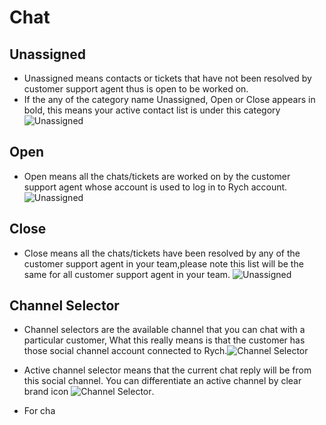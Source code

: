 # Chat

## Unassigned

+ Unassigned means contacts or tickets that have not been resolved by customer support agent thus is open to be worked on.
+ If the any of the category name Unassigned, Open or Close appears in bold, this means your active contact list is under this category ![Unassigned](../../static/img/chats_img/tabs.jpg)

## Open

+ Open means all the chats/tickets are worked on by the customer support agent whose account is
used to log in to Rych account.![Unassigned](../../static/img/chats_img/open_2.jpg)

## Close

+ Close means all the chats/tickets have been resolved by any of the customer support agent in your team,please note this list will be the same for all customer support agent in your team.
![Unassigned](../../static/img/chats_img/close.jpg)

## Channel Selector

+ Channel selectors are the available channel that you can chat with a particular customer,
What this really means is that the customer has those social channel account connected to Rych.![Channel Selector](../../static/img/chats_img/channel_selector.jpg)

+ Active channel selector means that the current chat reply will be from this social channel.
You can differentiate an active channel by clear brand icon ![Channel Selector](../../static/img/chats_img/active.jpg).

+ For cha
